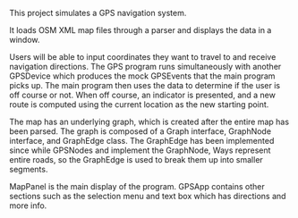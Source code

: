 This project simulates a GPS navigation system.

It loads OSM XML map files through a parser and displays the data in a window.

Users will be able to input coordinates they want to travel to and receive navigation directions.
The GPS program runs simultaneously with another GPSDevice which produces the mock GPSEvents that the main program picks up. The main program then uses the data to determine if the user is off course or not. When off course, an indicator is presented, and a new route is computed using the current location as the new starting point.

The map has an underlying graph, which is created after the entire map has been parsed. The graph is composed of a Graph interface, GraphNode interface, and GraphEdge class. The GraphEdge has been implemented since while GPSNodes and implement the GraphNode, Ways represent entire roads, so the GraphEdge is used to break them up into smaller segments.

MapPanel is the main display of the program. GPSApp contains other sections such as the selection menu and text box which has directions and more info.